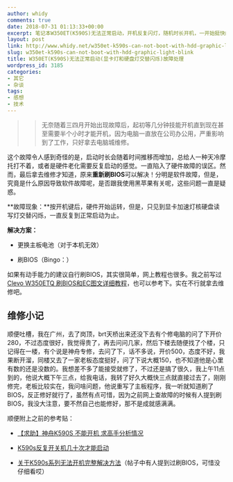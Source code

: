 ```yaml
---
author: whidy
comments: true
date: 2018-07-31 01:13:33+00:00
excerpt: 笔记本W350ET(K590S)无法正常启动，开机反复闪灯，随机时长开机，一开始挺快的只要几分钟，能忍，后来甚至要半小时才能开机，无奈去修。原来是刷BIOS就可以解决了。
layout: post
link: http://www.whidy.net/w350et-k590s-can-not-boot-with-hdd-graphic-light-blink.html
slug: w350et-k590s-can-not-boot-with-hdd-graphic-light-blink
title: W350ET(K590S)无法正常启动(显卡灯和硬盘灯交替闪烁)故障处理
wordpress_id: 3185
categories:
- 其它
- 杂谈
tags:
- 感想
- 技术
---
```


<blockquote>
  
> 
> 无奈随着三四月开始出现故障后，起初等几分钟技能开机直到现在甚至需要半个小时才能开机，因为电脑一直放在公司办公用，严重影响到了工作，只好拿去电脑城维修。
> 
> 
</blockquote>





这个故障令人感到奇怪的是，启动时长会随着时间推移而增加，总给人一种天冷摩托打不着，或者是硬件老化需要反复启动的感觉。一直陷入了硬件故障的误区。然而，最后拿去维修才知道，原来**重新刷BIOS**可以解决！分明是软件故障，但是，究竟是什么原因导致软件故障呢，是否跟我使用黑苹果有关呢，这些问题一直是疑惑。





**故障现象：**按开机键后，硬件开始运转，但是，只见到显卡加速灯核硬盘读写灯交替闪烁，一直反复到正常启动为止。





**解决方案：**







  * 更换主板电池（对于本机无效）


  * 刷BIOS（Bingo：）





如果有动手能力的建议自行刷BIOS，其实很简单，网上教程也很多。我之前写过[Clevo W350ETQ 刷BIOS和EC图文详细教程](https://www.whidy.net/clevo-w350etq-bios-ec-flash.html)，也可以参考下。实在不行就拿去维修吧。





## 维修小记





顺便吐槽，我在广州，去了岗顶，brt天桥出来还没下去有个修电脑的问了下开价280，不过态度很好，我觉得贵了，再去问问几家，然后下楼去随便找了个楼，只记得在一楼，有个说是神舟专修，去问了下，话不多说，开价500，态度不好，我果断开溜，同楼又去了一家老板态度挺好，问了下说大概150，也不知道他是心里有数的还是没数的。我想差不多了能接受就修了，不过还是搞了很久，我上午11点到的，他说大概下午三点，给我电话，我转了好久大概快三点就直接过去了，刚刚修完，老板比较实在，我问啥问题，他说重写了主板程序，我一听就知道刷了BIOS，反正修好就行了，虽然有点可惜，因为之前网上查故障的时候有人提到刷BIOS，我没大注意，要不然自己也能修好，那不是成就感满满。





顺便附上之前的参考贴：







  * [【求助】神舟K590S 不能开机 求高手分析情况](http://tieba.baidu.com/p/3625695588?fid=130154)


  * [K590s反复开关机几十次才能启动](http://tieba.baidu.com/p/5720566188?fid=130154)


  * [关于K590s系列无法开机完整解决方法](http://tieba.baidu.com/p/4689136374)（帖子中有人提到过刷BIOS，可惜没仔细看哎）



